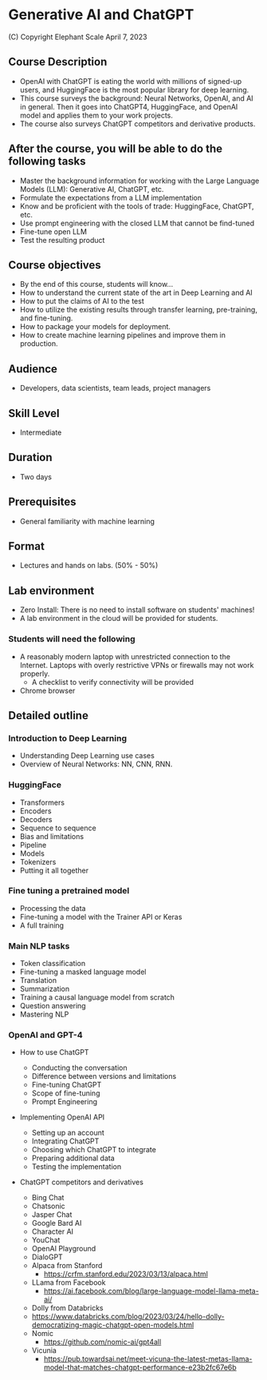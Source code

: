 # Generative AI and ChatGPT

(C) Copyright Elephant Scale
April 7, 2023

## Course Description

* OpenAI with ChatGPT is eating the world with millions of signed-up users, and HuggingFace is the most popular library for deep learning.
* This course surveys the background: Neural Networks, OpenAI, and AI in general. Then it goes into ChatGPT4, HuggingFace, and  OpenAI model and applies them to your work projects.
* The course also surveys ChatGPT competitors and derivative products.

## After the course, you will be able to do the following tasks

* Master the background information for working with the Large Language Models (LLM): Generative AI, ChatGPT, etc.
* Formulate the expectations from a LLM implementation
* Know and be proficient with the tools of trade: HuggingFace, ChatGPT, etc.
* Use prompt engineering with the closed LLM that cannot be find-tuned
* Fine-tune open LLM
* Test the resulting product

## Course objectives
* By the end of this course, students will know...
* How to understand the current state of the art in Deep Learning and AI
* How to put the claims of AI to the test
* How to utilize the existing results through transfer learning, pre-training, and fine-tuning.
* How to package your models for deployment.
* How to create machine learning pipelines and improve them in production.

## Audience
* Developers, data scientists, team leads, project managers

## Skill Level

* Intermediate

## Duration
* Two days

## Prerequisites
* General familiarity with machine learning


## Format
* Lectures and hands on labs. (50% - 50%)


## Lab environment
* Zero Install: There is no need to install software on students' machines!
* A lab environment in the cloud will be provided for students.

### Students will need the following
* A reasonably modern laptop with unrestricted connection to the Internet. Laptops with overly restrictive VPNs or firewalls may not work properly.
    * A checklist to verify connectivity will be provided
* Chrome browser

## Detailed outline

### Introduction to Deep Learning
- Understanding Deep Learning use cases
- Overview of Neural Networks: NN, CNN, RNN.

### HuggingFace

* Transformers
* Encoders
* Decoders
* Sequence to sequence
* Bias and limitations
* Pipeline
* Models
* Tokenizers
* Putting it all together


### Fine tuning a pretrained model
* Processing the data
* Fine-tuning a model with the Trainer API or Keras
* A full training


### Main NLP tasks
* Token classification
* Fine-tuning a masked language model
* Translation
* Summarization
* Training a causal language model from scratch
* Question answering
* Mastering NLP

### OpenAI and GPT-4

* How to use ChatGPT
  * Conducting the conversation
  * Difference between versions and limitations
  * Fine-tuning ChatGPT
  * Scope of fine-tuning
  * Prompt Engineering
  
* Implementing OpenAI API
  * Setting up an account
  * Integrating ChatGPT
  * Choosing which ChatGPT to integrate
  * Preparing additional data
  * Testing the implementation

* ChatGPT competitors and derivatives
  * Bing Chat
  * Chatsonic
  * Jasper Chat 
  * Google Bard AI
  * Character AI
  * YouChat
  * OpenAI Playground
  * DialoGPT
  * Alpaca from Stanford
    * https://crfm.stanford.edu/2023/03/13/alpaca.html
  * LLama from Facebook 
    * https://ai.facebook.com/blog/large-language-model-llama-meta-ai/
  * Dolly from Databricks 
  * https://www.databricks.com/blog/2023/03/24/hello-dolly-democratizing-magic-chatgpt-open-models.html
  * Nomic
    * https://github.com/nomic-ai/gpt4all
  * Vicunia
    * https://pub.towardsai.net/meet-vicuna-the-latest-metas-llama-model-that-matches-chatgpt-performance-e23b2fc67e6b
  

